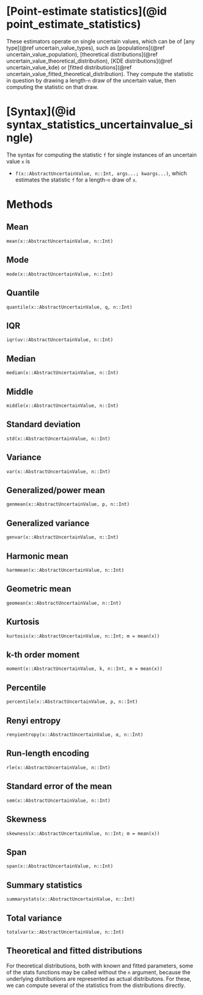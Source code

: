 # [Point-estimate statistics](@id point_estimate_statistics)

These estimators operate on single uncertain values, which can be of [any type](@ref uncertain_value_types), such as [populations](@ref uncertain_value_population), 
[theoretical distributions](@ref uncertain_value_theoretical_distribution), 
[KDE distributions](@ref uncertain_value_kde) or 
[fitted distributions](@ref uncertain_value_fitted_theoretical_distribution). They compute the statistic in question by drawing a length-`n` draw of the uncertain value, then computing the statistic on that draw.

# [Syntax](@id syntax_statistics_uncertainvalue_single)

The syntax for computing the statistic `f` for single instances of an uncertain value `x` is

- `f(x::AbstractUncertainValue, n::Int, args...; kwargs...)`, which estimates the statistic `f` for a length-`n` draw of `x`.

# Methods

## Mean

```@docs
mean(x::AbstractUncertainValue, n::Int)
```

## Mode

```@docs
mode(x::AbstractUncertainValue, n::Int)
```

## Quantile

```@docs
quantile(x::AbstractUncertainValue, q, n::Int)
```

## IQR

```@docs
iqr(uv::AbstractUncertainValue, n::Int)
```

## Median

```@docs
median(x::AbstractUncertainValue, n::Int)
```

## Middle

```@docs
middle(x::AbstractUncertainValue, n::Int)
```

## Standard deviation

```@docs
std(x::AbstractUncertainValue, n::Int)
```

## Variance

```@docs
var(x::AbstractUncertainValue, n::Int)
```

## Generalized/power mean

```@docs
genmean(x::AbstractUncertainValue, p, n::Int)
```

## Generalized variance

```@docs
genvar(x::AbstractUncertainValue, n::Int)
```

## Harmonic mean

```@docs
harmmean(x::AbstractUncertainValue, n::Int)
```

## Geometric mean

```@docs
geomean(x::AbstractUncertainValue, n::Int)
```

## Kurtosis

```@docs
kurtosis(x::AbstractUncertainValue, n::Int; m = mean(x))
```

## k-th order moment

```@docs
moment(x::AbstractUncertainValue, k, n::Int, m = mean(x))
```

## Percentile

```@docs
percentile(x::AbstractUncertainValue, p, n::Int)
```

## Renyi entropy

```@docs
renyientropy(x::AbstractUncertainValue, α, n::Int)
```

## Run-length encoding

```@docs
rle(x::AbstractUncertainValue, n::Int)
```

## Standard error of the mean

```@docs
sem(x::AbstractUncertainValue, n::Int)
```

## Skewness

```@docs
skewness(x::AbstractUncertainValue, n::Int; m = mean(x))
```

## Span

```@docs
span(x::AbstractUncertainValue, n::Int)
```

## Summary statistics

```@docs
summarystats(x::AbstractUncertainValue, n::Int)
```

## Total variance

```@docs
totalvar(x::AbstractUncertainValue, n::Int)
```

## Theoretical and fitted distributions

For theoretical distributions, both with known and fitted parameters, some of 
the stats functions may be called without the `n` argument, because the underlying
distributions are represented as actual distributons. For these, we can compute
several of the statistics from the distributions directly.
